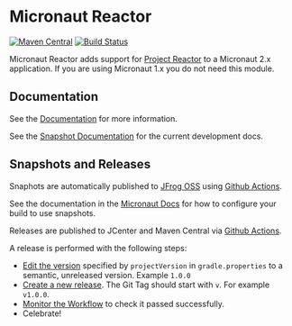 # Micronaut Reactor

[![Maven Central](https://img.shields.io/maven-central/v/io.micronaut.reactor/micronaut-reactor.svg?label=Maven%20Central)](https://search.maven.org/search?q=g:%22io.micronaut.reactor%22%20AND%20a:%22micronaut-reactor%22)
[![Build Status](https://github.com/micronaut-projects/micronaut-reactor/workflows/Java%20CI/badge.svg)](https://github.com/micronaut-projects/micronaut-reactor/actions)

Micronaut Reactor adds support for [Project Reactor](https://projectreactor.io/) to a Micronaut 2.x application. If you are 
using Micronaut 1.x you do not need this module.

## Documentation

See the [Documentation](https://micronaut-projects.github.io/micronaut-reactor/latest/guide/) for more information. 

See the [Snapshot Documentation](https://micronaut-projects.github.io/micronaut-reactor/snapshot/guide/) for the current development docs.

## Snapshots and Releases

Snaphots are automatically published to [JFrog OSS](https://oss.jfrog.org/artifactory/oss-snapshot-local/) using [Github Actions](https://github.com/micronaut-projects/micronaut-reactor/actions).

See the documentation in the [Micronaut Docs](https://docs.micronaut.io/latest/guide/index.html#usingsnapshots) for how to configure your build to use snapshots.

Releases are published to JCenter and Maven Central via [Github Actions](https://github.com/micronaut-projects/micronaut-reactor/actions).

A release is performed with the following steps:

* [Edit the version](https://github.com/micronaut-projects/micronaut-reactor/edit/master/gradle.properties) specified by `projectVersion` in `gradle.properties` to a semantic, unreleased version. Example `1.0.0`
* [Create a new release](https://github.com/micronaut-projects/micronaut-reactor/releases/new). The Git Tag should start with `v`. For example `v1.0.0`.
* [Monitor the Workflow](https://github.com/micronaut-projects/micronaut-reactor/actions?query=workflow%3ARelease) to check it passed successfully.
* Celebrate!
